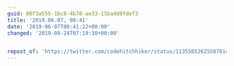 ```yaml
---
guid: 00f3a555-1bc8-4b78-ae33-15badd0fdef3
title: '2019.06.07, 08:41'
date: '2019-06-07T06:41:22+00:00'
changed: '2019-09-24T07:19:30+00:00'


repost_of: 'https://twitter.com/codehitchhiker/status/1135565262558781441'
---
```


